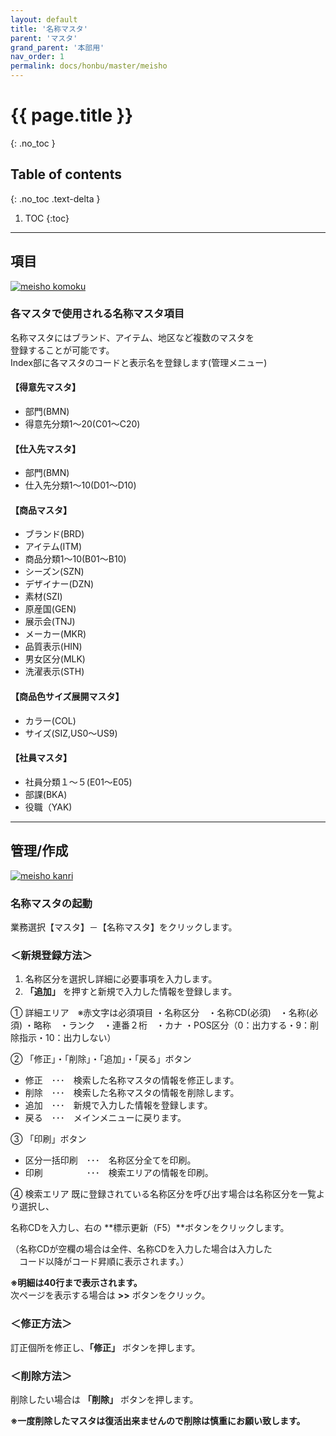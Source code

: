 ```yaml
---
layout: default
title: '名称マスタ'
parent: 'マスタ'
grand_parent: '本部用'
nav_order: 1
permalink: docs/honbu/master/meisho
---
```


# {{ page.title }}
{: .no_toc }

## Table of contents
{: .no_toc .text-delta }

1. TOC
{:toc}

---

## 項目

<a href="/docs/00HONBU/img/20-master/meisho-komoku.PNG" target="_blank">
<img src="/docs/00HONBU/img/20-master/meisho-komoku.PNG" alt="meisho komoku">
</a>

### 各マスタで使用される名称マスタ項目

名称マスタにはブランド、アイテム、地区など複数のマスタを <br>
登録することが可能です。<br>
Index部に各マスタのコードと表示名を登録します(管理メニュー)


#### 【得意先マスタ】
- 部門(BMN)
- 得意先分類1～20(C01～C20)


#### 【仕入先マスタ】
- 部門(BMN)
- 仕入先分類1～10(D01～D10)


#### 【商品マスタ】
- ブランド(BRD)
- アイテム(ITM)
- 商品分類1～10(B01～B10)
- シーズン(SZN)
- デザイナー(DZN)
- 素材(SZI)
- 原産国(GEN)
- 展示会(TNJ)
- メーカー(MKR)
- 品質表示(HIN)
- 男女区分(MLK)
- 洗濯表示(STH)


#### 【商品色サイズ展開マスタ】
- カラー(COL)
- サイズ(SIZ,US0～US9)


#### 【社員マスタ】
- 社員分類１～５(E01～E05)　　
- 部課(BKA)
- 役職（YAK)

---

## 管理/作成

<a href="/docs/00HONBU/img/20-master/meisho-kanri.PNG" target="_blank">
<img src="/docs/00HONBU/img/20-master/meisho-kanri.PNG" alt="meisho kanri">
</a>

### 名称マスタの起動

業務選択【マスタ】－【名称マスタ】をクリックします。

### ＜新規登録方法＞
1.  名称区分を選択し詳細に必要事項を入力します。
2. **「追加」** を押すと新規で入力した情報を登録します。

① 詳細エリア　※赤文字は必須項目
・名称区分　・名称CD(必須)　・名称(必須)
・略称　・ランク　・連番２桁　・カナ
・POS区分（0：出力する・9：削除指示・10：出力しない）

② 「修正」・「削除」・「追加」・「戻る」ボタン
- 修正　･･･　検索した名称マスタの情報を修正します。
- 削除　･･･　検索した名称マスタの情報を削除します。
- 追加　･･･　新規で入力した情報を登録します。
- 戻る　･･･　メインメニューに戻ります。

③ 「印刷」ボタン
- 区分一括印刷　･･･　名称区分全てを印刷。
- 印刷　　　　　･･･　検索エリアの情報を印刷。

④ 検索エリア
既に登録されている名称区分を呼び出す場合は名称区分を一覧より選択し、


名称CDを入力し、右の **標示更新（F5）**ボタンをクリックします。



（名称CDが空欄の場合は全件、名称CDを入力した場合は入力した <br>
　コード以降がコード昇順に表示されます。）

**※明細は40行まで表示されます。** <br>
次ページを表示する場合は **>>** ボタンをクリック。


### ＜修正方法＞
訂正個所を修正し、**「修正」** ボタンを押します。


### ＜削除方法＞
削除したい場合は **「削除」** ボタンを押します。

**※一度削除したマスタは復活出来ませんので削除は慎重にお願い致します。**
